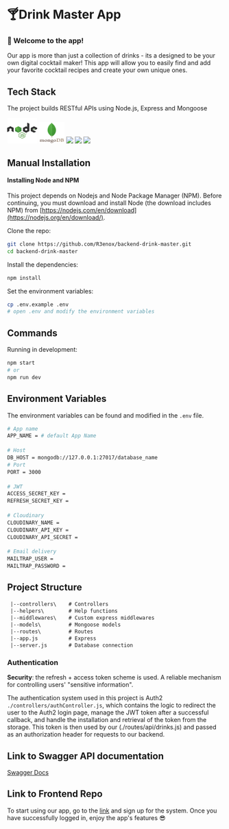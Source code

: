 # 🍸Drink Master App 

### 👋 Welcome to the app!
Our app is more than just a collection of drinks - its a designed to be your own digital cocktail maker!
This app will allow you to easily find and add your favorite cocktail recipes and create your own unique ones. 

## Tech Stack 
The project builds RESTful APIs using Node.js, Express and Mongoose

<p align="left"><img src="https://raw.githubusercontent.com/devicons/devicon/master/icons/nodejs/nodejs-original-wordmark.svg" alt="nodejs" width="70" height="60"/>
<img src="https://raw.githubusercontent.com/devicons/devicon/master/icons/mongodb/mongodb-original-wordmark.svg" alt="mongodb" width="60" height="50"/>
<img src="https://raw.githubusercontent.com/swagger-api/swagger.io/wordpress/images/assets/SW-logo-clr.png" height="50">
<img src="https://github.com/MarioTerron/logo-images/blob/master/logos/expressjs.png" height="30">
<img src="https://cloudinary-res.cloudinary.com/image/upload/c_scale,w_300/v1/logo/for_white_bg/cloudinary_logo_for_white_bg.svg" height="30"></p>

## Manual Installation

#### Installing Node and NPM

This project depends on Nodejs and Node Package Manager (NPM). Before continuing, you must download and install Node (the download includes NPM) from [https://nodejs.com/en/download](https://nodejs.org/en/download/).

Clone the repo:

```bash
git clone https://github.com/R3enox/backend-drink-master.git
cd backend-drink-master
```

Install the dependencies:

```bash
npm install
```


Set the environment variables:

```bash
cp .env.example .env
# open .env and modify the environment variables
```

## Commands

Running in development:

```bash
npm start
# or
npm run dev
```
## Environment Variables

The environment variables can be found and modified in the `.env` file.

```bash
# App name
APP_NAME = # default App Name

# Host
DB_HOST = mongodb://127.0.0.1:27017/database_name
# Port
PORT = 3000

# JWT
ACCESS_SECRET_KEY =
REFRESH_SECRET_KEY =

# Cloudinary
CLOUDINARY_NAME = 
CLOUDINARY_API_KEY = 
CLOUDINARY_API_SECRET =

# Email delivery
MAILTRAP_USER = 
MAILTRAP_PASSWORD = 

```

## Project Structure

```
 |--controllers\    # Controllers
 |--helpers\        # Help functions
 |--middlewares\    # Custom express middlewares
 |--models\         # Mongoose models
 |--routes\         # Routes
 |--app.js          # Express
 |--server.js       # Database connection
```

### Authentication 

**Security**: the refresh + access token scheme is used. A reliable mechanism for controlling users' "sensitive information".

The authentication system used in this project is Auth2 `./controllers/authController.js`, which contains the logic to redirect the user to the Auth2 login page, manage the JWT token after a successful callback, and handle the installation and retrieval of the token from the storage. This token is then used by our (./routes/api/drinks.js) and passed as an authorization header for requests to our backend.

## Link to Swagger API documentation

[Swagger Docs](https://drink-master-4fm6.onrender.com/api-docs)

## Link to Frontend Repo
To start using our app, go to the [link](https://github.com/R3enox/frontend-drink-master) and sign up for the system. Once you have successfully logged in, enjoy the app's features 😎

